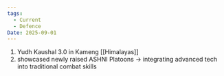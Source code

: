 ```yaml
---
tags:
  - Current
  - Defence
Date: 2025-09-01
---
```

1. Yudh Kaushal 3.0 in Kameng [[Himalayas]]
2. showcased newly raised ASHNI Platoons -> integrating advanced tech into traditional combat skills